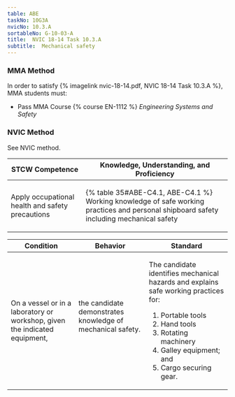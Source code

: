 ```yaml
---
table: ABE
taskNo: 10G3A
nvicNo: 10.3.A 
sortableNo: G-10-03-A
title:  NVIC 18-14 Task 10.3.A
subtitle:  Mechanical safety
---
```



### MMA Method

In order to satisfy  {% imagelink nvic-18-14.pdf, NVIC 18-14 Task 10.3.A %}, MMA students must:

* Pass MMA Course {% course EN-1112 %}  *Engineering Systems and Safety*


### NVIC Method

<a onclick="togglevisibility('nvic_methods')" >See NVIC method.</a>

<div id='nvic_methods' class='hide'>

<table>
<thead>
<tr>
<th class='forty'> STCW Competence </th>
<th class='sixty'> Knowledge, Understanding, and Proficiency </th>
</tr>
</thead>




<tbody>
<tr><td markdown='1'>

Apply occupational health and safety precautions

</td><td markdown='1'>

{% table 35#ABE-C4.1, ABE-C4.1 %} Working knowledge of safe working practices and personal shipboard safety including mechanical safety

</td></tr>


</tbody>
</table>


<table>
<thead>
<tr><th class='twenty'>  Condition </th><th class='twenty'> Behavior </th><th  class='sixty'>Standard </th></tr>
</thead>
<tbody >



<tr><td markdown='1'>

On a vessel or in a laboratory or workshop, given the indicated equipment,

</td><td markdown='1'>

the candidate demonstrates knowledge of mechanical safety.

<br>

<div class="tooltip" markdown='1'>



</div>


</td><td markdown='1'>

The candidate identifies mechanical hazards and explains safe working practices for: 

1. Portable tools
2. Hand tools
3. Rotating machinery
4. Galley equipment; and 
5. Cargo securing gear. 

</td></tr>
</tbody>
</table>
</div>
